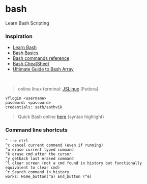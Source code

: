 # bash
Learn Bash Scripting

### Inspiration
- [Learn Bash](https://www.learnshell.org/)
- [Bash Basics](https://www.cs.wcupa.edu/rkline/linux/bash-basics.html)
- [Bash commands reference](https://ss64.com/bash/)
- [Bash CheatSheet](https://devhints.io/bash)
- [Ultimate Guide to Bash Array](https://www.thegeekstuff.com/2010/06/bash-array-tutorial/)

&nbsp;
&nbsp;

> online linux terminal: [JSLinux](https://bellard.org/jslinux/vm.html?cpu=riscv64&url=fedora33-riscv.cfg&mem=256) [Fedora]
```
vflogin <username>
password: <password>
credentials: sath/sathvik
```

> Quick Bash online [here](https://rextester.com/l/bash_online_compiler) (syntax highlight)

### Command line shortcuts
```
^ --> ctrl
^c cancel current command (even if running)
^u erase current typed command
^k erase cmd after the cursor
^y getback last erased command
^l clear screen (not a cmd found in history but functionally equivalent to clear cmd)
^r Search command in history
works: Home_button(^a) End_button (^e)
```
